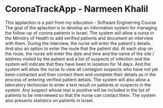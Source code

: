 
# CoronaTrackApp - Narmeen Khalil
This applaction is a part from my education - Software Enginerring Course
The goal of the aplaction is to develop an information system for managing the follow-up of corona patients in Israel.
The system will allow a nurse in the Ministry of Health to add verified patients and document an interview with them. During the interview, the nurse will enter the patient's details. And also an option to enter the route that the patient did. At each stop on the route, the nurse will enter the date and time and the name of the site / address visited by the patient and a list of suspects of infection and the system will indicate that they have been in isolation for 14 days.
And the system will allow the nurse to view all contagion suspects who have not yet been contacted and then contact them and complete their details as in the process of entering verified patient details.
The system will also allow a laboratory technician to enter a test result on patients or suspects in the system.
Any suspect whose test is positive will be included in the list of patients to be interviewed so that the nurse can contact them.
The system also presents statistics on patients in Israel.
